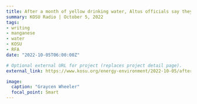 ```yaml
---
title: After a month of yellow drinking water, Altus officials say they've addressed high manganese concentrations
summary: KOSU Radio | October 5, 2022
tags:
- writing
- manganese
- water
- KOSU
- RFA
date: "2022-10-05T06:00:00Z"

# Optional external URL for project (replaces project detail page).
external_link: https://www.kosu.org/energy-environment/2022-10-05/after-a-month-of-yellow-drinking-water-altus-officials-say-theyve-addressed-high-manganese-concentrations

image:
  caption: "Graycen Wheeler"
  focal_point: Smart
---
```

